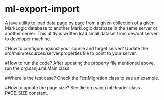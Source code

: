 # ml-export-import
A java utility to load data page by page from a given collection of a given MarkLogic database to another MarkLogic database in the same server or another server. This utitly is written load small dataset from dev/uat server to developer machine.  

#How to configure against your source and target server?
Update the src/main/resources/server.properties file to point to your server. 

#How to run the code?
After updating the property file mentioned above, run the org.sanju.ml.Main class.

#Where is the test case?
Check the TestMigration class to see an example.

#How to update the page size?
See the org.sanju.ml.Reader class PAGE_SIZE constant.
